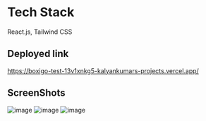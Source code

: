 

# Tech Stack
React.js, Tailwind CSS
## Deployed link
https://boxigo-test-13v1xnkg5-kalyankumars-projects.vercel.app/


## ScreenShots
![image](https://github.com/kkalyankumar9/boxigo_test/assets/112814583/852867b4-787f-43bc-b17e-450cefb7c508)
![image](https://github.com/kkalyankumar9/boxigo_test/assets/112814583/4440eb49-c76d-441e-aca1-7489cd7027a6)
![image](https://github.com/kkalyankumar9/boxigo_test/assets/112814583/a7463cc5-f9d9-45ca-8bf2-ae47a64766c0)

